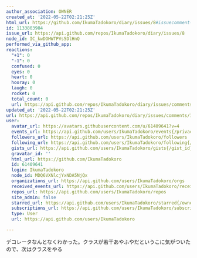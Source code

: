 ```yaml
---
author_association: OWNER
created_at: '2022-05-22T02:21:25Z'
html_url: https://github.com/IkumaTadokoro/diary/issues/8#issuecomment-1133803984
id: 1133803984
issue_url: https://api.github.com/repos/IkumaTadokoro/diary/issues/8
node_id: IC_kwDOHWTPVs5DlHnQ
performed_via_github_app: 
reactions:
  "+1": 0
  "-1": 0
  confused: 0
  eyes: 0
  heart: 0
  hooray: 0
  laugh: 0
  rocket: 0
  total_count: 0
  url: https://api.github.com/repos/IkumaTadokoro/diary/issues/comments/1133803984/reactions
updated_at: '2022-05-22T02:21:25Z'
url: https://api.github.com/repos/IkumaTadokoro/diary/issues/comments/1133803984
user:
  avatar_url: https://avatars.githubusercontent.com/u/61409641?v=4
  events_url: https://api.github.com/users/IkumaTadokoro/events{/privacy}
  followers_url: https://api.github.com/users/IkumaTadokoro/followers
  following_url: https://api.github.com/users/IkumaTadokoro/following{/other_user}
  gists_url: https://api.github.com/users/IkumaTadokoro/gists{/gist_id}
  gravatar_id: ''
  html_url: https://github.com/IkumaTadokoro
  id: 61409641
  login: IkumaTadokoro
  node_id: MDQ6VXNlcjYxNDA5NjQx
  organizations_url: https://api.github.com/users/IkumaTadokoro/orgs
  received_events_url: https://api.github.com/users/IkumaTadokoro/received_events
  repos_url: https://api.github.com/users/IkumaTadokoro/repos
  site_admin: false
  starred_url: https://api.github.com/users/IkumaTadokoro/starred{/owner}{/repo}
  subscriptions_url: https://api.github.com/users/IkumaTadokoro/subscriptions
  type: User
  url: https://api.github.com/users/IkumaTadokoro

---
```

デコレータなんとなくわかった。クラスが若干あやふやだというこに気がついたので、次はクラスをやる
